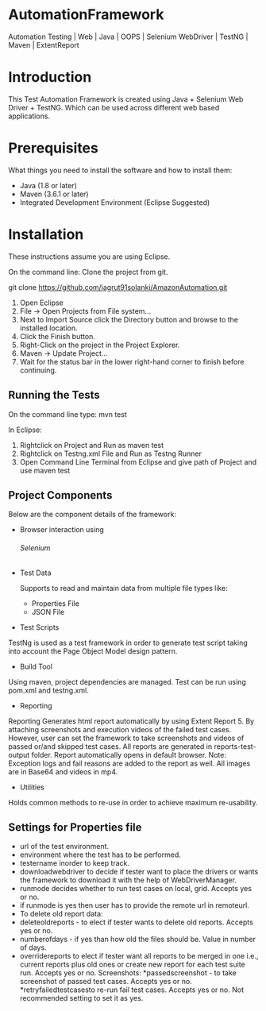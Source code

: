 # AutomationFramework
Automation Testing | Web | Java | OOPS | Selenium WebDriver | TestNG | Maven | ExtentReport 

# Introduction
This Test Automation Framework is created using Java + Selenium Web Driver + TestNG. Which can be used across different web based applications.
#  Prerequisites
What things you need to install the software and how to install them:

* Java (1.8  or later)
* Maven (3.6.1 or later)
* Integrated Development Environment (Eclipse Suggested)

# Installation
These instructions assume you are using Eclipse.

On the command line: Clone the project from git.

git clone https://github.com/jagrut91solanki/AmazonAutomation.git

1. Open Eclipse
2. File -> Open Projects from File system...
3. Next to Import Source click the Directory button and browse to the installed location.
4. Click the Finish button.
5. Right-Click on the project in the Project Explorer.
6. Maven -> Update Project...
7. Wait for the status bar in the lower right-hand corner to finish before continuing.

## Running the Tests ##

On the command line type: mvn test

In Eclipse:

1. Rightclick on Project and Run as maven test
2. Rightclick on Testng.xml File and Run as Testng Runner
3. Open Command Line Terminal from Eclipse and give path of Project and use maven test  

## Project Components ##

Below are the component details of the framework:

* Browser interaction using
    ###### Selenium ######
  
* Test Data
  
  Supports to read and maintain data from multiple file types like:
  
    *  Properties File
    *  JSON File
      
 * Test Scripts
 
 TestNg is used as a test framework in order to generate test script taking into account the Page Object Model design pattern.
 
* Build Tool

Using maven, project dependencies are managed. Test can be run using pom.xml and testng.xml.

* Reporting

Reporting Generates html report automatically by using Extent Report 5. By attaching screenshots and execution videos of the failed test cases. However, user can set the framework to take screenshots and videos of passed or/and skipped test cases. All reports are generated in reports-test-output folder. Report automatically opens in default browser. Note: Exception logs and fail reasons are added to the report as well. All images are in Base64 and videos in mp4.

* Utilities

Holds common methods to re-use in order to achieve maximum re-usability.

## Settings for Properties file ##

* url of the test environment.
* environment where the test has to be performed.
* testername inorder to keep track.
* downloadwebdriver to decide if tester want to place the drivers or wants the framework to download it with the help of WebDriverManager.
* runmode decides whether to run test cases on local, grid. Accepts yes or no.
* if runmode is yes then user has to provide the remote url in remoteurl.
* To delete old report data:
* deleteoldreports - to elect if tester wants to delete old reports. Accepts yes or no.
* numberofdays - if yes than how old the files should be. Value in number of days.
* overridereports to elect if tester want all reports to be merged in one i.e., current reports plus old ones or create new report for each test suite run. Accepts yes or no. Screenshots: *passedscreenshot - to take screenshot of passed test cases. Accepts yes or no. *retryfailedtestcasesto re-run fail test cases. Accepts yes or no. Not recommended setting to set it as yes.
